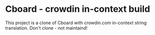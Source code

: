 # Cboard - crowdin in-context build

This project is a clone of Cboard with crowdin.com in-context string translation.
Don't clone - not maintaind!
